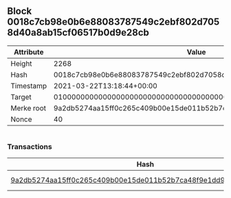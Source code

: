 ## Block 0018c7cb98e0b6e88083787549c2ebf802d7058d40a8ab15cf06517b0d9e28cb

Attribute | Value
--- | ---
Height | 2268
Hash | 0018c7cb98e0b6e88083787549c2ebf802d7058d40a8ab15cf06517b0d9e28cb
Timestamp | 2021-03-22T13:18:44+00:00
Target | 0100000000000000000000000000000000000000000000000000000000000000
Merke root | 9a2db5274aa15ff0c265c409b00e15de011b52b7ca48f9e1dd918636794ab19f
Nonce | 40

```

```

### Transactions

Hash | Amount
--- | ---
[9a2db5274aa15ff0c265c409b00e15de011b52b7ca48f9e1dd918636794ab19f](9a2db5274aa15ff0c265c409b00e15de011b52b7ca48f9e1dd918636794ab19f.md) | 10.00000000 SKEPTI 
